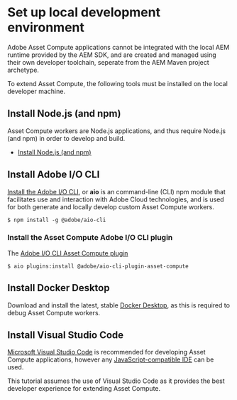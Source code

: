# Set up local development environment

Adobe Asset Compute applications cannot be integrated with the local AEM runtime provided by the AEM SDK, and are created and managed using their own developer toolchain, seperate from the AEM Maven project archetype.

To extend Asset Compute, the following tools must be installed on the local developer machine.

## Install Node.js (and npm)

Asset Compute workers are Node.js applications, and thus require Node.js (and npm) in order to develop and build.

+ [Install Node.js (and npm)](/cloud-service/local-development-environment-set-up/development-tools.html#node-js)

## Install Adobe I/O CLI

[Install the Adobe I/O CLI](/cloud-service/local-development-environment-set-up/development-tools.html#aio-cli), or __aio__ is an command-line (CLI) npm module that facilitates use and interaction with Adobe Cloud technologies, and is used for both generate and locally develop custom Asset Compute workers. 

```
$ npm install -g @adobe/aio-cli
```

### Install the Asset Compute Adobe I/O CLI plugin

The [Adobe I/O CLI Asset Compute plugin](https://github.com/adobe/aio-cli-plugin-asset-compute)

```
$ aio plugins:install @adobe/aio-cli-plugin-asset-compute
```

## Install Docker Desktop

Download and install the latest, stable [Docker Desktop](https://www.docker.com/products/docker-desktop), as this is required to debug Asset Compute workers.


## Install Visual Studio Code

[Microsoft Visual Studio Code](https://code.visualstudio.com/download) is recommended for developing Asset Compute applications, however any [JavaScript-compatible IDE](/experience-manager-learn/cloud-service/local-development-environment-set-up/development-tools.html#set-up-the-development-ide) can be used.

This tutorial assumes the use of Visual Studio Code as it provides the best developer experience for extending Asset Compute.



